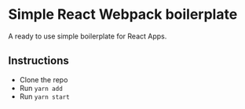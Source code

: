 # Simple React Webpack boilerplate

A ready to use simple boilerplate for React Apps.

## Instructions

-   Clone the repo
-   Run `yarn add`
-   Run `yarn start`

